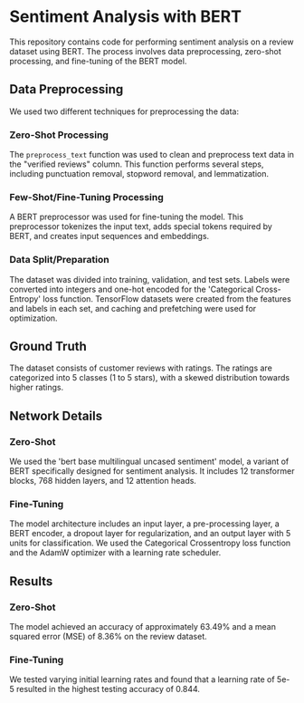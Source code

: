 # Sentiment Analysis with BERT

This repository contains code for performing sentiment analysis on a review dataset using BERT. The process involves data preprocessing, zero-shot processing, and fine-tuning of the BERT model.

## Data Preprocessing

We used two different techniques for preprocessing the data:

### Zero-Shot Processing

The `preprocess_text` function was used to clean and preprocess text data in the "verified reviews" column. This function performs several steps, including punctuation removal, stopword removal, and lemmatization.

### Few-Shot/Fine-Tuning Processing

A BERT preprocessor was used for fine-tuning the model. This preprocessor tokenizes the input text, adds special tokens required by BERT, and creates input sequences and embeddings.

### Data Split/Preparation

The dataset was divided into training, validation, and test sets. Labels were converted into integers and one-hot encoded for the 'Categorical Cross-Entropy' loss function. TensorFlow datasets were created from the features and labels in each set, and caching and prefetching were used for optimization.

## Ground Truth

The dataset consists of customer reviews with ratings. The ratings are categorized into 5 classes (1 to 5 stars), with a skewed distribution towards higher ratings.

## Network Details

### Zero-Shot

We used the 'bert base multilingual uncased sentiment' model, a variant of BERT specifically designed for sentiment analysis. It includes 12 transformer blocks, 768 hidden layers, and 12 attention heads.

### Fine-Tuning

The model architecture includes an input layer, a pre-processing layer, a BERT encoder, a dropout layer for regularization, and an output layer with 5 units for classification. We used the Categorical Crossentropy loss function and the AdamW optimizer with a learning rate scheduler.

## Results

### Zero-Shot

The model achieved an accuracy of approximately 63.49% and a mean squared error (MSE) of 8.36% on the review dataset.

### Fine-Tuning

We tested varying initial learning rates and found that a learning rate of 5e-5 resulted in the highest testing accuracy of 0.844.

